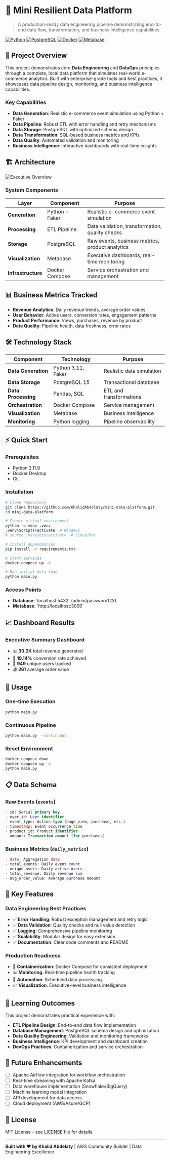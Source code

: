 # 🚀 Mini Resilient Data Platform

> A production-ready data engineering pipeline demonstrating end-to-end data flow, transformation, and business intelligence capabilities.

[![Python](https://img.shields.io/badge/Python-3.11.9-blue.svg)](https://python.org)
[![PostgreSQL](https://img.shields.io/badge/PostgreSQL-15-blue.svg)](https://postgresql.org)
[![Docker](https://img.shields.io/badge/Docker-Compose-blue.svg)](https://docker.com)
[![Metabase](https://img.shields.io/badge/Metabase-Latest-green.svg)](https://metabase.com) 

## 🎯 Project Overview

This project demonstrates core **Data Engineering** and **DataOps** principles through a complete, local data platform that simulates real-world e-commerce analytics. Built with enterprise-grade tools and best practices, it showcases data pipeline design, monitoring, and business intelligence capabilities.

### Key Capabilities
- **Data Generation**: Realistic e-commerce event simulation using Python + Faker
- **Data Pipeline**: Robust ETL with error handling and retry mechanisms  
- **Data Storage**: PostgreSQL with optimized schema design
- **Data Transformation**: SQL-based business metrics and KPIs
- **Data Quality**: Automated validation and monitoring
- **Business Intelligence**: Interactive dashboards with real-time insights

## 🏗️ Architecture

![Executive Overview](executive_overview.png)

### System Components

| Layer | Component | Purpose |
|-------|-----------|---------|
| **Generation** | Python + Faker | Realistic e-commerce event simulation |
| **Processing** | ETL Pipeline | Data validation, transformation, quality checks |
| **Storage** | PostgreSQL | Raw events, business metrics, product analytics |
| **Visualization** | Metabase | Executive dashboards, real-time monitoring |
| **Infrastructure** | Docker Compose | Service orchestration and management |

## 📊 Business Metrics Tracked

- **Revenue Analytics**: Daily revenue trends, average order values
- **User Behavior**: Active users, conversion rates, engagement patterns  
- **Product Performance**: Views, purchases, revenue by product
- **Data Quality**: Pipeline health, data freshness, error rates

## 🛠️ Technology Stack

| Component | Technology | Purpose |
|-----------|------------|---------|
| **Data Generation** | Python 3.11, Faker | Realistic data simulation |
| **Data Storage** | PostgreSQL 15 | Transactional database |
| **Data Processing** | Pandas, SQL | ETL and transformations |
| **Orchestration** | Docker Compose | Service management |
| **Visualization** | Metabase | Business intelligence |
| **Monitoring** | Python logging | Pipeline observability |

## ⚡ Quick Start

### Prerequisites
- Python 3.11.9
- Docker Desktop
- Git

### Installation

```bash
# Clone repository
git clone https://github.com/KhalidAbdelaty/mini-data-platform.git
cd mini-data-platform

# Create virtual environment
python -m venv .venv
.venv\Scripts\activate  # Windows
# source .venv/bin/activate  # Linux/Mac

# Install dependencies
pip install -r requirements.txt

# Start services
docker-compose up -d

# Run initial data load
python main.py
```

### Access Points
- **Database**: \`localhost:5432\` (admin/password123)
- **Metabase**: \`http://localhost:3000\`

## 📈 Dashboard Results

### Executive Summary Dashboard
- 📊 **30.2K** total revenue generated
- 🎯 **19.14%** conversion rate achieved  
- 👥 **949** unique users tracked
- 💰 **261** average order value

## 🔧 Usage

### One-time Execution
```bash
python main.py
```

### Continuous Pipeline
```bash
python main.py --continuous
```

### Reset Environment
```bash
docker-compose down
docker-compose up -d
python main.py
```

## 📋 Data Schema

### Raw Events (`events`)
```sql
- id: Serial primary key
- user_id: User identifier  
- event_type: Action type (page_view, purchase, etc.)
- timestamp: Event occurrence time
- product_id: Product identifier
- amount: Transaction amount (for purchases)
```

### Business Metrics (`daily_metrics`)
```sql
- date: Aggregation date
- total_events: Daily event count
- unique_users: Daily active users
- total_revenue: Daily revenue sum
- avg_order_value: Average purchase amount
```

## 🚀 Key Features

### Data Engineering Best Practices
- ✅ **Error Handling**: Robust exception management and retry logic
- ✅ **Data Validation**: Quality checks and null value detection  
- ✅ **Logging**: Comprehensive pipeline monitoring
- ✅ **Scalability**: Modular design for easy extension
- ✅ **Documentation**: Clear code comments and README

### Production Readiness
- 🐳 **Containerization**: Docker Compose for consistent deployment
- 📊 **Monitoring**: Real-time pipeline health tracking
- 🔄 **Automation**: Scheduled data processing
- 📈 **Visualization**: Executive-level business intelligence

## 🎯 Learning Outcomes

This project demonstrates practical experience with:
- **ETL Pipeline Design**: End-to-end data flow implementation
- **Database Management**: PostgreSQL schema design and optimization
- **Data Quality Engineering**: Validation and monitoring frameworks
- **Business Intelligence**: KPI development and dashboard creation
- **DevOps Practices**: Containerization and service orchestration

## 🔄 Future Enhancements

- [ ] Apache Airflow integration for workflow orchestration
- [ ] Real-time streaming with Apache Kafka
- [ ] Data warehouse implementation (Snowflake/BigQuery)
- [ ] Machine learning model integration
- [ ] API development for data access
- [ ] Cloud deployment (AWS/Azure/GCP)

## 📄 License

MIT License - see [LICENSE](LICENSE) file for details.

---

**Built with ❤️ by Khalid Abdelaty** | AWS Community Builder | Data Engineering Excellence
